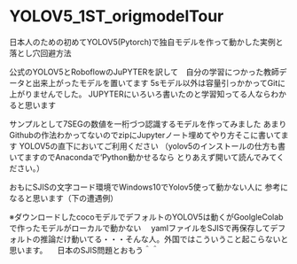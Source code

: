 # YOLOV5_1ST_origmodelTour
日本人のための初めてYOLOV5(Pytorch)で独自モデルを作って動かした実例と落とし穴回避方法

公式のYOLOV5とRoboflowのJuPYTERを訳して　自分の学習につかった教師データと出来上がったモデルを置いてます
5sモデル以外は容量引っかかってGitに上がりませんでした。
JUPYTERにいろいろ書いたのと学習知ってる人ならわかると思います

サンプルとして7SEGの数値を一桁づつ認識するモデルを作ってみました
あまりGithubの作法わかってないのでzipにJupyterノート埋めてやり方そこに書いてます
YOLOV5の直下においてご利用ください
（yolov5のインストールの仕方も書いてますのでAnacondaで‘Python動かせるなら
とりあえず開いて読んでみてください。）

おもにSJISの文字コード環境でWindows10でYolov5使って動かない人に
参考になると思います（下の遭遇例）

※ダウンロードしたcocoモデルでデフォルトのYOLOV5は動くがGoolgleColabで作ったモデルがローカルで動かない
　yamlファイルをSJISで再保存してデフォルトの推論だけ動いてる・・・そんな人。外国ではこういうこと起こらないと思います。
 　日本のSJIS問題とおもう＾＾
